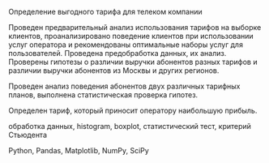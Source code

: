 Определение выгодного тарифа для телеком компании

Проведен предварительный анализ использования тарифов на выборке клиентов,
проанализировано поведение клиентов при использовании услуг оператора и 
рекомендованы оптимальные наборы услуг для пользователей. Проведена предобработка
данных, их анализ. Проверены гипотезы о различии выручки абонентов разных тарифов и
различии выручки абонентов из Москвы и других регионов.

Проведен анализ поведения абонентов двух различных тарифных планов, выполнена статистическая 
проверка гипотез.

Определен тариф, который приносит оператору наибольшую прибыль.

обработка данных, histogram, boxplot, статистический тест, критерий Стьюдента

Python, Pandas, Matplotlib, NumPy, SciPy